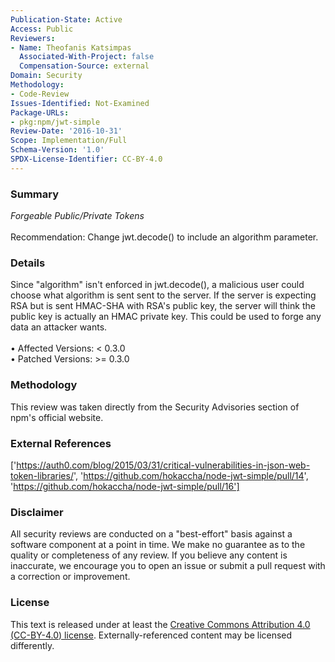 ```yaml
---
Publication-State: Active
Access: Public
Reviewers:
- Name: Theofanis Katsimpas
  Associated-With-Project: false
  Compensation-Source: external
Domain: Security
Methodology:
- Code-Review
Issues-Identified: Not-Examined
Package-URLs:
- pkg:npm/jwt-simple
Review-Date: '2016-10-31'
Scope: Implementation/Full
Schema-Version: '1.0'
SPDX-License-Identifier: CC-BY-4.0
---
```

### Summary
*Forgeable Public/Private Tokens*<br><br>Recommendation: Change jwt.decode() to include an algorithm parameter.
### Details
Since "algorithm" isn't enforced in jwt.decode(), a malicious user could choose what algorithm is sent sent to the server. If the server is expecting RSA but is sent HMAC-SHA with RSA's public key, the server will think the public key is actually an HMAC private key. This could be used to forge any data an attacker wants.
<br><br>• Affected Versions: < 0.3.0
<br>• Patched Versions: >= 0.3.0
### Methodology
This review was taken directly from the Security Advisories section of npm's official website.
### External References
['https://auth0.com/blog/2015/03/31/critical-vulnerabilities-in-json-web-token-libraries/', 'https://github.com/hokaccha/node-jwt-simple/pull/14', 'https://github.com/hokaccha/node-jwt-simple/pull/16']
### Disclaimer
All security reviews are conducted on a "best-effort" basis against a software component at a point in time. We make no guarantee as to the quality or completeness of any review. If you believe any content is inaccurate, we encourage you to open an issue or submit a pull request with a correction or improvement.
### License
This text is released under at least the [Creative Commons Attribution 4.0 (CC-BY-4.0) license](https://creativecommons.org/licenses/by/4.0/legalcode.txt). Externally-referenced content may be licensed differently.
